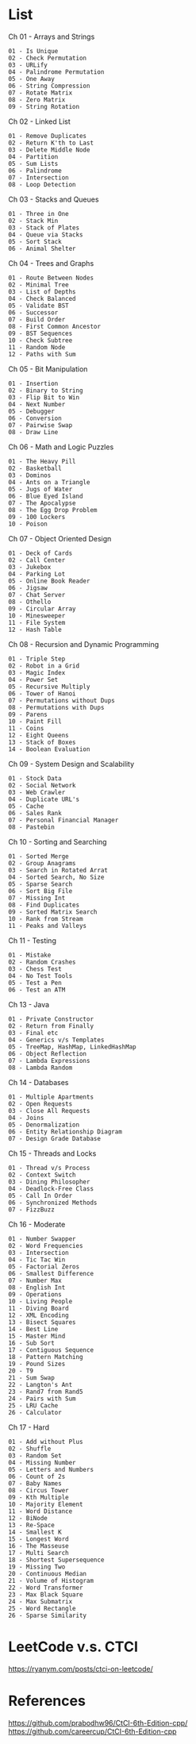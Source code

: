 # List  
  
Ch 01 - Arrays and Strings

    01 - Is Unique
    02 - Check Permutation
    03 - URLify
    04 - Palindrome Permutation
    05 - One Away
    06 - String Compression
    07 - Rotate Matrix
    08 - Zero Matrix
    09 - String Rotation

Ch 02 - Linked List

    01 - Remove Duplicates
    02 - Return K'th to Last
    03 - Delete Middle Node
    04 - Partition
    05 - Sum Lists
    06 - Palindrome
    07 - Intersection
    08 - Loop Detection

Ch 03 - Stacks and Queues

    01 - Three in One
    02 - Stack Min
    03 - Stack of Plates
    04 - Queue via Stacks
    05 - Sort Stack
    06 - Animal Shelter

Ch 04 - Trees and Graphs

    01 - Route Between Nodes
    02 - Minimal Tree
    03 - List of Depths
    04 - Check Balanced
    05 - Validate BST
    06 - Successor
    07 - Build Order
    08 - First Common Ancestor
    09 - BST Sequences
    10 - Check Subtree
    11 - Random Node
    12 - Paths with Sum

Ch 05 - Bit Manipulation

    01 - Insertion
    02 - Binary to String
    03 - Flip Bit to Win
    04 - Next Number
    05 - Debugger
    06 - Conversion
    07 - Pairwise Swap
    08 - Draw Line

Ch 06 - Math and Logic Puzzles

    01 - The Heavy Pill
    02 - Basketball
    03 - Dominos
    04 - Ants on a Triangle
    05 - Jugs of Water
    06 - Blue Eyed Island
    07 - The Apocalypse
    08 - The Egg Drop Problem
    09 - 100 Lockers
    10 - Poison

Ch 07 - Object Oriented Design

    01 - Deck of Cards
    02 - Call Center
    03 - Jukebox
    04 - Parking Lot
    05 - Online Book Reader
    06 - Jigsaw
    07 - Chat Server
    08 - Othello
    09 - Circular Array
    10 - Minesweeper
    11 - File System
    12 - Hash Table

Ch 08 - Recursion and Dynamic Programming

    01 - Triple Step
    02 - Robot in a Grid
    03 - Magic Index
    04 - Power Set
    05 - Recursive Multiply
    06 - Tower of Hanoi
    07 - Permutations without Dups
    08 - Permutations with Dups
    09 - Parens
    10 - Paint Fill
    11 - Coins
    12 - Eight Queens
    13 - Stack of Boxes
    14 - Boolean Evaluation

Ch 09 - System Design and Scalability

    01 - Stock Data
    02 - Social Network
    03 - Web Crawler
    04 - Duplicate URL's
    05 - Cache
    06 - Sales Rank
    07 - Personal Financial Manager
    08 - Pastebin

Ch 10 - Sorting and Searching

    01 - Sorted Merge
    02 - Group Anagrams
    03 - Search in Rotated Arrat
    04 - Sorted Search, No Size
    05 - Sparse Search
    06 - Sort Big File
    07 - Missing Int
    08 - Find Duplicates
    09 - Sorted Matrix Search
    10 - Rank from Stream
    11 - Peaks and Valleys

Ch 11 - Testing

    01 - Mistake
    02 - Random Crashes
    03 - Chess Test
    04 - No Test Tools
    05 - Test a Pen
    06 - Test an ATM

Ch 13 - Java

    01 - Private Constructor
    02 - Return from Finally
    03 - Final etc
    04 - Generics v/s Templates
    05 - TreeMap, HashMap, LinkedHashMap
    06 - Object Reflection
    07 - Lambda Expressions
    08 - Lambda Random

Ch 14 - Databases

    01 - Multiple Apartments
    02 - Open Requests
    03 - Close All Requests
    04 - Joins
    05 - Denormalization
    06 - Entity Relationship Diagram
    07 - Design Grade Database

Ch 15 - Threads and Locks

    01 - Thread v/s Process
    02 - Context Switch
    03 - Dining Philosopher
    04 - Deadlock-Free Class
    05 - Call In Order
    06 - Synchronized Methods
    07 - FizzBuzz

Ch 16 - Moderate

    01 - Number Swapper
    02 - Word Frequencies
    03 - Intersection
    04 - Tic Tac Win
    05 - Factorial Zeros
    06 - Smallest Difference
    07 - Number Max
    08 - English Int
    09 - Operations
    10 - Living People
    11 - Diving Board
    12 - XML Encoding
    13 - Bisect Squares
    14 - Best Line
    15 - Master Mind
    16 - Sub Sort
    17 - Contiguous Sequence
    18 - Pattern Matching
    19 - Pound Sizes
    20 - T9
    21 - Sum Swap
    22 - Langton's Ant
    23 - Rand7 from Rand5
    24 - Pairs with Sum
    25 - LRU Cache
    26 - Calculator

Ch 17 - Hard

    01 - Add without Plus
    02 - Shuffle
    03 - Random Set
    04 - Missing Number
    05 - Letters and Numbers
    06 - Count of 2s
    07 - Baby Names
    08 - Circus Tower
    09 - Kth Multiple
    10 - Majority Element
    11 - Word Distance
    12 - BiNode
    13 - Re-Space
    14 - Smallest K
    15 - Longest Word
    16 - The Masseuse
    17 - Multi Search
    18 - Shortest Supersequence
    19 - Missing Two
    20 - Continuous Median
    21 - Volume of Histogram
    22 - Word Transformer
    23 - Max Black Square
    24 - Max Submatrix
    25 - Word Rectangle
    26 - Sparse Similarity
  
  
# LeetCode v.s. CTCI  
https://ryanym.com/posts/ctci-on-leetcode/  
  
# References  
  
https://github.com/prabodhw96/CtCI-6th-Edition-cpp/  
https://github.com/careercup/CtCI-6th-Edition-cpp  